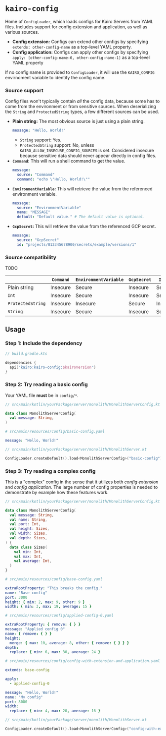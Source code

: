 # `kairo-config`

Home of `ConfigLoader`, which loads configs for Kairo Servers from YAML files.
Includes support for config extension and application,
as well as various sources.

- **Config extension:** Configs can extend other configs
  by specifying `extends: other-config-name` as a top-level YAML property.
- **Config application:** Configs can apply other configs
  by specifying `apply: [other-config-name-0, other-config-name-1]` as a top-level YAML property

If no config name is provided to `ConfigLoader`,
it will use the `KAIRO_CONFIG` envirnoment variable to identify the config name.

### Source support

Config files won't typically contain _all_ the config data,
because some has to come from the environment or from sensitive sources.
When deserializing the `String` and `ProtectedString` types,
a few different sources can be used.

- **Plain string:**
  The most obvious source is just using a plain string.
  ```yaml
  message: "Hello, World!"
  ```
  - `String` support: Yes.
  - `ProtectedString` support: No, unless `KAIRO_ALLOW_INSECURE_CONFIG_SOURCES` is set.
    Considered insecure because sensitive data should never appear directly in config files.
- **`Command`:**
  This will run a shell command to get the value.
  ```yaml
  message:
    source: "Command"
    command: "echo \"Hello, World!\""
  ```
- **`EnvironmentVariable`:**
  This will retrieve the value from the referenced environment variable.
  ```yaml
  message:
    source: "EnvironmentVariable"
    name: "MESSAGE"
    default: "Default value." # The default value is optional.
  ```
- **`GcpSecret`:**
  This will retrieve the value from the referenced GCP secret.
  ```yaml
  message:
    source: "GcpSecret"
    id: "projects/012345678900/secrets/example/versions/1"
  ```

### Source compatibility

TODO

|                   | `Command` | `EnvironmentVariable` | `GcpSecret` | `Inline` | 
|-------------------|-----------|-----------------------|-------------|----------|
| Plain string      | Insecure  | Secure                | Insecure    | Secure |
| `Int`             | Insecure  | Secure                | Insecure    | Secure |
| `ProtectedString` | Insecure  | Insecure              | Secure      | Insecure |
| `String`          | Insecure  | Secure                | Insecure    | Secure |

## Usage

### Step 1: Include the dependency

```kotlin
// build.gradle.kts

dependencies {
  api("kairo:kairo-config:$kairoVersion")
}
```

### Step 2: Try reading a basic config

Your YAML file **must** be in `config/*`.

```kotlin
// src/main/kotlin/yourPackage/server/monolith/MonolithServerConfig.kt

data class MonolithServerConfig(
  val message: String,
)
```

```yaml
# src/main/resources/config/basic-config.yaml

message: "Hello, World!"
```

```kotlin
// src/main/kotlin/yourPackage/server/monolith/MonolithServer.kt

ConfigLoader.createDefault().load<MonolithServerConfig>("basic-config")
```

### Step 3: Try reading a complex config

This is a "complex" config in the sense that it utilizes both _config extension_ and _config application_.
The large number of config properties is needed to demonstrate by example how these features work.

```kotlin
// src/main/kotlin/yourPackage/server/monolith/MonolithServerConfig.kt

data class MonolithServerConfig(
  val message: String,
  val name: String,
  val port: Int,
  val height: Sizes,
  val width: Sizes,
  val depth: Sizes,
) {
  data class Sizes(
    val min: Int,
    val max: Int,
    val average: Int,
  )
}
```

```yaml
# src/main/resources/config/base-config.yaml

extraRootProperty: "This breaks the config."
name: "Base config"
port: 3000
height: { min: 2, max: 9, other: 9 }
width: { min: 3, max: 19, average: 15 }
```

```yaml
# src/main/resources/config/applied-config-0.yaml

extraRootProperty: { remove: { } }
message: "Applied config 0"
name: { remove: { } }
height:
  merge: { max: 10, average: 8, other: { remove: { } } }
depth:
  replace: { min: 6, max: 30, average: 24 }
```

```yaml
# src/main/resources/config/config-with-extension-and-application.yaml

extends: base-config

apply:
  - applied-config-0

message: "Hello, World!"
name: "My config"
port: 8080
width:
  replace: { min: 4, max: 20, average: 16 }

```

```kotlin
// src/main/kotlin/yourPackage/server/monolith/MonolithServer.kt

ConfigLoader.createDefault().load<MonolithServerConfig>("config-with-extension-and-application")
```
